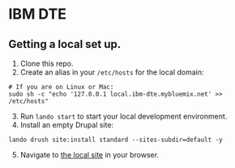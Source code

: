 # IBM DTE

## Getting a local set up.

1. Clone this repo.
2. Create an alias in your `/etc/hosts` for the local domain:
```
# If you are on Linux or Mac:
sudo sh -c "echo '127.0.0.1 local.ibm-dte.mybluemix.net' >> /etc/hosts"
```
3. Run `lando start` to start your local development environment.
4. Install an empty Drupal site:
```
lando drush site:install standard --sites-subdir=default -y
```
5. Navigate to [the local site](http://local.ibm-dte.mybluemix.net) in your browser.
